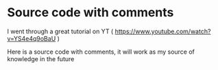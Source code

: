# Source code with comments

I went through a great tutorial on YT ( https://www.youtube.com/watch?v=YS4e4q9oBaU ) 

Here is a source code with comments, it will work as my source of knowledge in the future 
